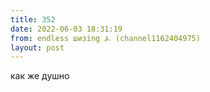 ```yaml
---
title: 352
date: 2022-06-03 18:31:19
from: endless шизing ⍼ (channel1162404975)
layout: post
---
```


как же душно

